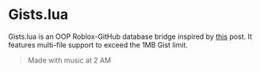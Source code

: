 # Gists.lua

Gists.lua is an OOP Roblox-GitHub database bridge inspired by [this](https://devforum.roblox.com/t/gistutil-interact-with-gist-api-from-in-game/2413739) post. It features multi-file support to exceed the 1MB Gist limit.

> Made with music at 2 AM

